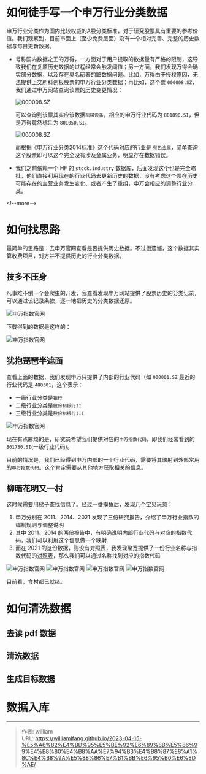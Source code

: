 # 如何徒手写一个申万行业分类数据


申万行业分类作为国内比较权威的A股分类标准，对于研究股票具有重要的参考价值。我们观察到，目前市面上（至少免费层面）没有一个相对完善、完整的历史数据与每日更新数据。

- 号称国内数据之王的万得，一方面对于用户提取的数据量有严格的限制，这导致我们在复原历史数据的过程经常会触发阈值；另一方面，我们发现万得会确实部分数据，以及存在臭名昭著的脏数据问题。比如，万得由于授权原因，无法提供上交所科创板股票的申万行业分类数据；再比如，这个票 `000008.SZ`，我们通过申万网站查询该票的历史变更情况：

    ![000008.SZ](/post/2023-04-15-如何徒手写一个申万行业分类数据/000008.SZ.png)

    可以查询到该票其实应该数据`机械设备`，相应的申万行业代码为 `801890.SI`，但是万得竟然标注为 `801050.SI`。

    ![000008.SZ](/post/2023-04-15-如何徒手写一个申万行业分类数据/000008.SZ-error-indexcode.png)

    而根据《申万行业分类2014标准》这个代码对应的行业是 `有色金属`，简单查询这个股票即可以这个完全没有涉及金属业务，明显存在数据错误。

- 我们之前依赖一个 HF 的 `stock.industry` 数据库，后面发现这个也是完全瞎扯，他们直接利用现在的行业代码去更新历史的数据，没有考虑这个票在历史可能存在的主营业务发生变化、或者产生了重组，申万会相应的调整行业分类。

&lt;!--more--&gt;

# 如何找思路

最简单的思路是：去申万官网查看是否提供历史数据。不过很遗憾，这个数据其实算收费项目，对方并不提供历史的行业分类数据。

## 技多不压身

凡事难不倒一个会爬虫的开发，我查看发现申万网站提供了股票历史的分类记录，可以通过该记录条款，逐一地把历史的分类数据还原。

![申万指数官网](/post/2023-04-15-如何徒手写一个申万行业分类数据/sw-website.png)

下载得到的数据是这样的：

![申万指数官网](/post/2023-04-15-如何徒手写一个申万行业分类数据/sw-codes.png)

## 犹抱琵琶半遮面

查看上面的数据，我们发现申万只提供了内部的行业代码（如 `000001.SZ` 最近的行业代码是 `480301`，这个表示：

- 一级行业分类是`银行`
- 二级行业分类是`股份制银行II`
- 三级行业分类是`股份制银行III`

![申万指数官网](/post/2023-04-15-如何徒手写一个申万行业分类数据/480301.png)

现在有点麻烦的是，研究员希望我们提供对应的`申万指数代码`，即我们经常看到的 `801780.SI`(一级行业代码)。

目前的情况是，我们已经得到申万内部的一个行业代码，需要将其映射到外部常用的`申万指数代码`。这个肯定需要从其他地方获取相关的信息。

## 柳暗花明又一村

这时候需要用梯子查找信息了。经过一番摸鱼后，发现几个宝贝玩意：

1. 申万分别在 2011、2014、2021 发现了三份研究报告，介绍了申万行业指数的编制规则与调整说明
2. 其中 2011、2014 的两份报告中，有明确说明内部行业代码与对应的指数代码，我们可以利用这个信息做一个映射
3. 而在 2021 的这份数据，则没有对照表，我发现聚宽提供了一份行业名称与指数代码的[对照表](https://www.joinquant.com/help/api/plateData#%E7%94%B3%E4%B8%87%E4%B8%80%E7%BA%A7%E8%A1%8C%E4%B8%9A)，那么我们可以通过名称找到对应的指数代码

![申万指数官网](/post/2023-04-15-如何徒手写一个申万行业分类数据/sw2011.png)
![申万指数官网](/post/2023-04-15-如何徒手写一个申万行业分类数据/sw2014.png)
![申万指数官网](/post/2023-04-15-如何徒手写一个申万行业分类数据/sw2021.png)
![申万指数官网](/post/2023-04-15-如何徒手写一个申万行业分类数据/jq-sw.png)

目前看，食材都已就绪。

# 如何清洗数据

## 去读 pdf 数据

## 清洗数据

## 生成目标数据

# 数据入库


---

> 作者: william  
> URL: https://williamlfang.github.io/2023-04-15-%E5%A6%82%E4%BD%95%E5%BE%92%E6%89%8B%E5%86%99%E4%B8%80%E4%B8%AA%E7%94%B3%E4%B8%87%E8%A1%8C%E4%B8%9A%E5%88%86%E7%B1%BB%E6%95%B0%E6%8D%AE/  

